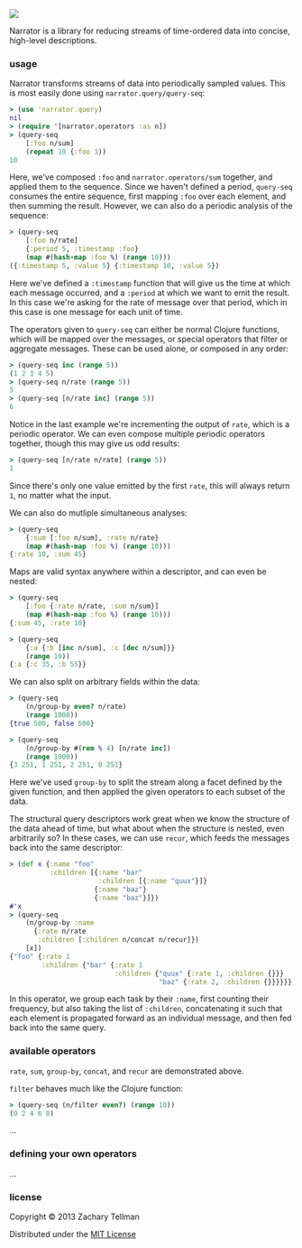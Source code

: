 ![](https://dl.dropboxusercontent.com/u/174179/narrator/storyteller.png)

Narrator is a library for reducing streams of time-ordered data into concise, high-level descriptions.

### usage

Narrator transforms streams of data into periodically sampled values.  This is most easily done using `narrator.query/query-seq`:

```clj
> (use 'narrator.query)
nil
> (require '[narrator.operators :as n])
> (query-seq 
    [:foo n/sum] 
    (repeat 10 {:foo 1))
10
```

Here, we've composed `:foo` and `narrator.operators/sum` together, and applied them to the sequence.  Since we haven't defined a period, `query-seq` consumes the entire sequence, first mapping `:foo` over each element, and then summing the result.  However, we can also do a periodic analysis of the sequence:


```clj
> (query-seq 
    [:foo n/rate] 
    {:period 5, :timestamp :foo} 
    (map #(hash-map :foo %) (range 10)))
({:timestamp 5, :value 5} {:timestamp 10, :value 5})
```

Here we've defined a `:timestamp` function that will give us the time at which each message occurred, and a `:period` at which we want to emit the result.  In this case we're asking for the rate of message over that period, which in this case is one message for each unit of time.

The operators given to `query-seq` can either be normal Clojure functions, which will be mapped over the messages, or special operators that filter or aggregate messages.  These can be used alone, or composed in any order:

```clj
> (query-seq inc (range 5))
(1 2 3 4 5)
> (query-seq n/rate (range 5))
5
> (query-seq [n/rate inc] (range 5))
6
```

Notice in the last example we're incrementing the output of `rate`, which is a periodic operator.  We can even compose multiple periodic operators together, though this may give us odd results:

```clj
> (query-seq [n/rate n/rate] (range 5))
1
```

Since there's only one value emitted by the first `rate`, this will always return `1`, no matter what the input.

We can also do mutliple simultaneous analyses:

```clj
> (query-seq 
    {:sum [:foo n/sum], :rate n/rate} 
    (map #(hash-map :foo %) (range 10)))
{:rate 10, :sum 45}
```

Maps are valid syntax anywhere within a descriptor, and can even be nested:

```clj
> (query-seq 
    [:foo {:rate n/rate, :sum n/sum}]
    (map #(hash-map :foo %) (range 10)))
{:sum 45, :rate 10}

> (query-seq
    {:a {:b [inc n/sum], :c [dec n/sum]}}
    (range 10))
{:a {:c 35, :b 55}}
```

We can also split on arbitrary fields within the data:

```clj
> (query-seq 
    (n/group-by even? n/rate)
    (range 1000))
{true 500, false 500}

> (query-seq
    (n/group-by #(rem % 4) [n/rate inc])
    (range 1000))
{3 251, 1 251, 2 251, 0 251}
```

Here we've used `group-by` to split the stream along a facet defined by the given function, and then applied the given operators to each subset of the data.

The structural query descriptors work great when we know the structure of the data ahead of time, but what about when the structure is nested, even arbitrarily so?  In these cases, we can use `recur`, which feeds the messages back into the same descriptor:

```clj
> (def x {:name "foo"
          :children [{:name "bar"
                      :children [{:name "quux"}]}
                     {:name "baz"}
                     {:name "baz"}]})
#'x
> (query-seq
    (n/group-by :name 
      {:rate n/rate
       :children [:children n/concat n/recur]})
    [x])
{"foo" {:rate 1
        :children {"bar" {:rate 1
                          :children {"quux" {:rate 1, :children {}}}
                                     "baz" {:rate 2, :children {}}}}}}
```

In this operator, we group each task by their `:name`, first counting their frequency, but also taking the list of `:children`, concatenating it such that each element is propagated forward as an individual message, and then fed back into the same query.

### available operators

`rate`, `sum`, `group-by`, `concat`, and `recur` are demonstrated above.

`filter` behaves much like the Clojure function:

```clj
> (query-seq (n/filter even?) (range 10))
(0 2 4 6 8)
```

...

### defining your own operators

...

### license

Copyright © 2013 Zachary Tellman

Distributed under the [MIT License](http://opensource.org/licenses/MIT)
